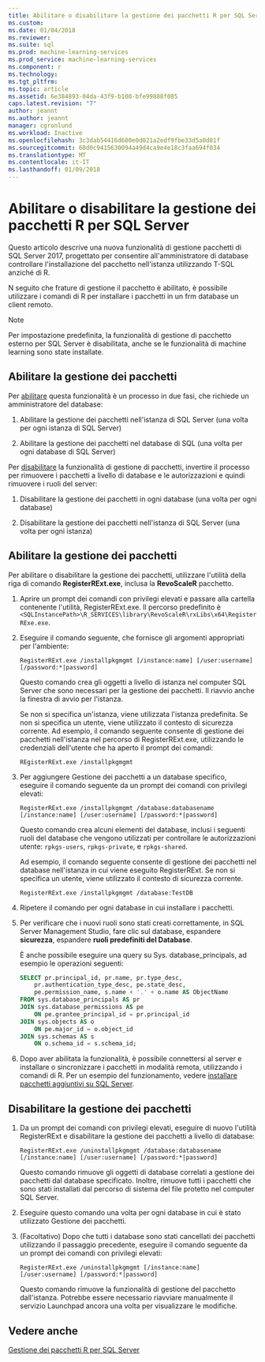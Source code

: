 ```yaml
---
title: Abilitare o disabilitare la gestione dei pacchetti R per SQL Server | Documenti Microsoft
ms.custom: 
ms.date: 01/04/2018
ms.reviewer: 
ms.suite: sql
ms.prod: machine-learning-services
ms.prod_service: machine-learning-services
ms.component: r
ms.technology: 
ms.tgt_pltfrm: 
ms.topic: article
ms.assetid: 6e384893-04da-43f9-b100-bfe99888f085
caps.latest.revision: "7"
author: jeannt
ms.author: jeannt
manager: cgronlund
ms.workload: Inactive
ms.openlocfilehash: 3c3dab54416d680e0d021a2edf9fbe33d5a0d81f
ms.sourcegitcommit: 60d0c9415630094a49d4ca9e4e18c3faa694f034
ms.translationtype: MT
ms.contentlocale: it-IT
ms.lasthandoff: 01/09/2018
---
```

# <a name="enable-or-disable-r-package-management-for-sql-server"></a>Abilitare o disabilitare la gestione dei pacchetti R per SQL Server

Questo articolo descrive una nuova funzionalità di gestione pacchetti di SQL Server 2017, progettato per consentire all'amministratore di database controllare l'installazione del pacchetto nell'istanza utilizzando T-SQL anziché di R.

N seguito che frature di gestione il pacchetto è abilitato, è possibile utilizzare i comandi di R per installare i pacchetti in un frm database un client remoto.

> [!NOTE]
> Per impostazione predefinita, la funzionalità di gestione di pacchetto esterno per SQL Server è disabilitata, anche se le funzionalità di machine learning sono state installate. 

## <a name="enable-package-management"></a>Abilitare la gestione dei pacchetti

Per [abilitare](#bkmk_enable) questa funzionalità è un processo in due fasi, che richiede un amministratore del database:

1.  Abilitare la gestione dei pacchetti nell'istanza di SQL Server (una volta per ogni istanza di SQL Server)

2.  Abilitare la gestione dei pacchetti nel database di SQL (una volta per ogni database di SQL Server)

Per [disabilitare](#bkmk_disable) la funzionalità di gestione di pacchetti, invertire il processo per rimuovere i pacchetti a livello di database e le autorizzazioni e quindi rimuovere i ruoli del server:

1.  Disabilitare la gestione dei pacchetti in ogni database (una volta per ogni database)

2.  Disabilitare la gestione dei pacchetti nell'istanza di SQL Server (una volta per ogni istanza)

## <a name="bkmk_enable"></a>Abilitare la gestione dei pacchetti

Per abilitare o disabilitare la gestione dei pacchetti, utilizzare l'utilità della riga di comando **RegisterRExt.exe**, inclusa la **RevoScaleR** pacchetto.

1. Aprire un prompt dei comandi con privilegi elevati e passare alla cartella contenente l'utilità, RegisterRExt.exe. Il percorso predefinito è `<SQLInstancePath>\R_SERVICES\library\RevoScaleR\rxLibs\x64\RegisterRExe.exe`.

2. Eseguire il comando seguente, che fornisce gli argomenti appropriati per l'ambiente:

    `RegisterRExt.exe /installpkgmgmt [/instance:name] [/user:username] [/password:*|password]`

    Questo comando crea gli oggetti a livello di istanza nel computer SQL Server che sono necessari per la gestione dei pacchetti. Il riavvio anche la finestra di avvio per l'istanza.

    Se non si specifica un'istanza, viene utilizzata l'istanza predefinita. Se non si specifica un utente, viene utilizzato il contesto di sicurezza corrente. Ad esempio, il comando seguente consente di gestione dei pacchetti nell'istanza nel percorso di RegisterRExt.exe, utilizzando le credenziali dell'utente che ha aperto il prompt dei comandi:

    `REgisterRExt.exe /installpkgmgmt`

2.  Per aggiungere Gestione dei pacchetti a un database specifico, eseguire il comando seguente da un prompt dei comandi con privilegi elevati:

    `RegisterRExt.exe /installpkgmgmt /database:databasename [/instance:name] [/user:username] [/password:*|password]`
   
    Questo comando crea alcuni elementi del database, inclusi i seguenti ruoli del database che vengono utilizzati per controllare le autorizzazioni utente: `rpkgs-users`, `rpkgs-private`, e `rpkgs-shared`.

    Ad esempio, il comando seguente consente di gestione dei pacchetti nel database nell'istanza in cui viene eseguito RegisterRExt. Se non si specifica un utente, viene utilizzato il contesto di sicurezza corrente. 

    `RegisterRExt.exe /installpkgmgmt /database:TestDB`

3. Ripetere il comando per ogni database in cui installare i pacchetti.

4.  Per verificare che i nuovi ruoli sono stati creati correttamente, in SQL Server Management Studio, fare clic sul database, espandere **sicurezza**, espandere **ruoli predefiniti del Database**.

    È anche possibile eseguire una query su Sys. database_principals, ad esempio le operazioni seguenti:

    ```SQL
    SELECT pr.principal_id, pr.name, pr.type_desc,   
        pr.authentication_type_desc, pe.state_desc,   
        pe.permission_name, s.name + '.' + o.name AS ObjectName  
    FROM sys.database_principals AS pr  
    JOIN sys.database_permissions AS pe  
        ON pe.grantee_principal_id = pr.principal_id  
    JOIN sys.objects AS o  
        ON pe.major_id = o.object_id  
    JOIN sys.schemas AS s  
        ON o.schema_id = s.schema_id;
    ```

4.  Dopo aver abilitata la funzionalità, è possibile connettersi al server e installare o sincronizzare i pacchetti in modalità remota, utilizzando i comandi di R. Per un esempio del funzionamento, vedere [installare pacchetti aggiuntivi su SQL Server](install-additional-r-packages-on-sql-server.md).

## <a name="bkmk_disable"></a>Disabilitare la gestione dei pacchetti

1.  Da un prompt dei comandi con privilegi elevati, eseguire di nuovo l'utilità RegisterRExt e disabilitare la gestione dei pacchetti a livello di database:

    `RegisterRExt.exe /uninstallpkgmgmt /database:databasename [/instance:name] [/user:username] [/password:*|password]`

    Questo comando rimuove gli oggetti di database correlati a gestione dei pacchetti dal database specificato. Inoltre, rimuove tutti i pacchetti che sono stati installati dal percorso di sistema del file protetto nel computer SQL Server.

2. Eseguire questo comando una volta per ogni database in cui è stato utilizzato Gestione dei pacchetti. 

3.  (Facoltativo) Dopo che tutti i database sono stati cancellati dei pacchetti utilizzando il passaggio precedente, eseguire il comando seguente da un prompt dei comandi con privilegi elevati:

    `RegisterRExt.exe /uninstallpkgmgmt [/instance:name] [/user:username] [/password:*|password]`

    Questo comando rimuove la funzionalità di gestione del pacchetto dall'istanza. Potrebbe essere necessario riavviare manualmente il servizio Launchpad ancora una volta per visualizzare le modifiche.

## <a name="see-also"></a>Vedere anche

[Gestione dei pacchetti R per SQL Server](r-package-management-for-sql-server-r-services.md)
